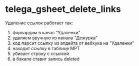 # telega_gsheet_delete_links
Удаление ссылок работает так:
1. форвардим в канал "Удаленки"
2. удаляем вручную из канала "Дежурка"
3. код парсит ссылку из апдейта от вебхука на "Удаленки"
4. находит ссылку в таблице МРТ
5. убивает строку с ссылкой
6. в бэкапе ставит запись deleted 

